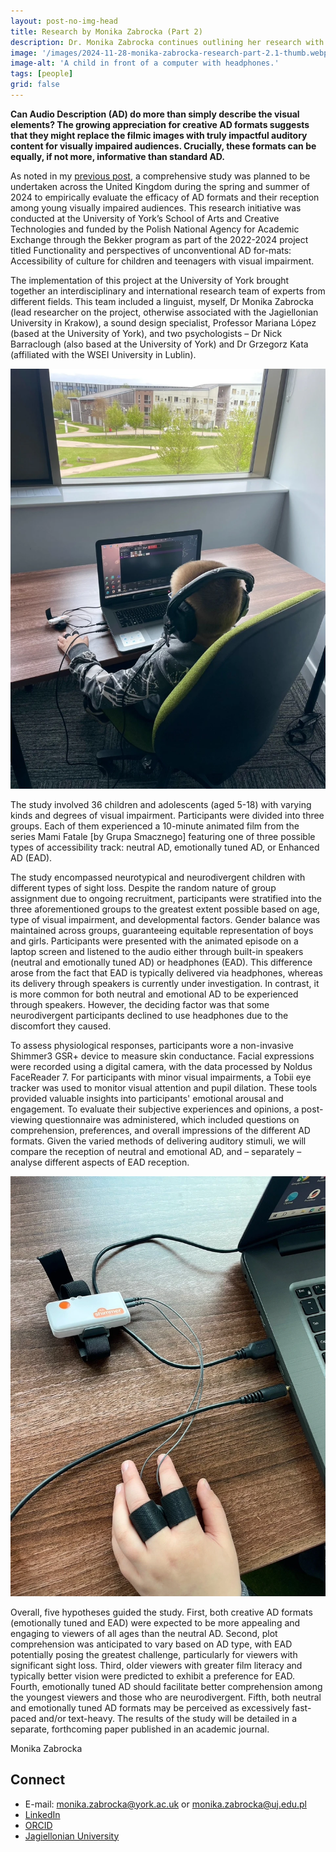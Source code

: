 ```yaml
---
layout: post-no-img-head
title: Research by Monika Zabrocka (Part 2)
description: Dr. Monika Zabrocka continues outlining her research with Mariana at our university's School of Arts and Creative Technologies.
image: '/images/2024-11-28-monika-zabrocka-research-part-2.1-thumb.webp'
image-alt: 'A child in front of a computer with headphones.'
tags: [people]
grid: false
---
```


**Can Audio Description (AD) do more than simply describe the visual elements? The growing appreciation for creative AD formats suggests that they might replace the filmic images with truly impactful auditory content for visually impaired audiences. Crucially, these formats can be equally, if not more, informative than standard AD.**

As noted in my [previous post](monika-zabrocka-research), a comprehensive study was planned to be undertaken across the United Kingdom during the spring and summer of 2024 to empirically evaluate the efficacy of AD formats and their reception among young visually impaired audiences. This research initiative was conducted at the University of York’s School of Arts and Creative Technologies and funded by the Polish National Agency for Academic Exchange through the Bekker program as part of the 2022-2024 project titled Functionality and perspectives of unconventional AD for-mats: Accessibility of culture for children and teenagers with visual impairment.

The implementation of this project at the University of York brought together an interdisciplinary and international research team of experts from different fields. This team included a linguist, myself, Dr Monika Zabrocka (lead researcher on the project, otherwise associated with the Jagiellonian University in Krakow), a sound design specialist, Professor Mariana López (based at the University of York), and two psychologists – Dr Nick Barraclough (also based at the University of York) and Dr Grzegorz Kata (affiliated with the WSEI University in Lublin).

![A child in front of a computer with headphones.](../images/2024-11-28-monika-zabrocka-research-part-2.1.webp)

The study involved 36 children and adolescents (aged 5-18) with varying kinds and degrees of visual impairment. Participants were divided into three groups. Each of them experienced a 10-minute animated film from the series Mami Fatale [by Grupa Smacznego] featuring one of three possible types of accessibility track: neutral AD, emotionally tuned AD, or Enhanced AD (EAD). 

The study encompassed neurotypical and neurodivergent children with different types of sight loss. Despite the random nature of group assignment due to ongoing recruitment, participants were stratified into the three aforementioned groups to the greatest extent possible based on age, type of visual impairment, and developmental factors. Gender balance was maintained across groups, guaranteeing equitable representation of boys and girls.
Participants were presented with the animated episode on a laptop screen and listened to the audio either through built-in speakers (neutral and emotionally tuned AD) or headphones (EAD). This difference arose from the fact that EAD is typically delivered via headphones, whereas its delivery through speakers is currently under investigation. In contrast, it is more common for both neutral and emotional AD to be experienced through speakers. However, the deciding factor was that some neurodivergent participants declined to use headphones due to the discomfort they caused.

To assess physiological responses, participants wore a non-invasive Shimmer3 GSR+ device to measure skin conductance. Facial expressions were recorded using a digital camera, with the data processed by Noldus FaceReader 7. For participants with minor visual impairments, a Tobii eye tracker was used to monitor visual attention and pupil dilation. These tools provided valuable insights into participants' emotional arousal and engagement. To evaluate their subjective experiences and opinions, a post-viewing questionnaire was administered, which included questions on comprehension, preferences, and overall impressions of the different AD formats. Given the varied methods of delivering auditory stimuli, we will compare the reception of neutral and emotional AD, and – separately – analyse different aspects of EAD reception.

![Photo of the Shimmer3 interface next to a laptop.](../images/2024-11-28-monika-zabrocka-research-part-2.2.webp)

Overall, five hypotheses guided the study. First, both creative AD formats (emotionally tuned and EAD) were expected to be more appealing and engaging to viewers of all ages than the neutral AD. Second, plot comprehension was anticipated to vary based on AD type, with EAD potentially posing the greatest challenge, particularly for viewers with significant sight loss. Third, older viewers with greater film literacy and typically better vision were predicted to exhibit a preference for EAD. Fourth, emotionally tuned AD should facilitate better comprehension among the youngest viewers and those who are neurodivergent. Fifth, both neutral and emotionally tuned AD formats may be perceived as excessively fast-paced and/or text-heavy. The results of the study will be detailed in a separate, forthcoming paper published in an academic journal.

Monika Zabrocka

## Connect
- E-mail: <a href="mailto:monika.zabrocka@york.ac.uk">monika.zabrocka@york.ac.uk</a> or <a href="mailto:monika.zabrocka@uj.edu.pl">monika.zabrocka@uj.edu.pl</a>
- [LinkedIn](https://www.linkedin.com/in/monika-zabrocka-348752b3/)
- [ORCID](https://orcid.org/my-orcid)
- [Jagiellonian University](https://przeklad.filg.uj.edu.pl/en_GB/monika-zabrocka-sliwka) 